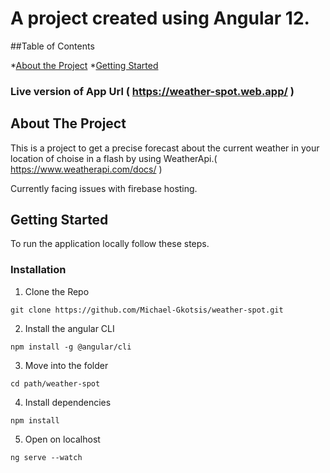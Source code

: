 # A project created using Angular 12.

##Table of Contents

*[About the Project](#about-the-project)
*[Getting Started](#getting-started)






### Live version of App Url ( https://weather-spot.web.app/ )

## About The Project

This is a project to get a precise forecast about the current weather in your location of choise in a flash by using WeatherApi.( https://www.weatherapi.com/docs/ )


Currently facing issues with firebase hosting.


## Getting Started

To run the application locally follow these steps.


### Installation

1. Clone the Repo

```git clone https://github.com/Michael-Gkotsis/weather-spot.git ```

2. Install the angular CLI 

```npm install -g @angular/cli```

3. Move into the folder

```cd path/weather-spot```

4. Install dependencies

```npm install```

5. Open on localhost

```ng serve --watch```
